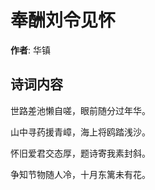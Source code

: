 # 奉酬刘令见怀

**作者**: 华镇

## 诗词内容

世路差池懒自嗟，眼前随分过年华。

山中寻药援青嶂，海上将鸥踏浅沙。

怀旧爱君交态厚，题诗寄我素封斜。

争知节物随人冷，十月东篱未有花。

